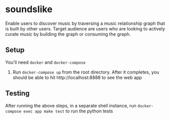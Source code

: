 # soundslike
Enable users to discover music by traversing a music relationship graph that is built by other users. Target audience are users who are looking to actively curate music by building the graph or consuming the graph.

## Setup
You'll need `docker` and `docker-compose`
1. Run `docker-compose up` from the root directory. After it completes, you should be able to hit http://localhost:8888 to see the web app

## Testing
After running the above steps, in a separate shell instance, run `docker-compose exec app make test` to run the python tests